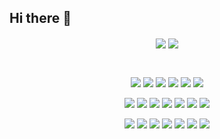 ## Hi there 👋
<div class="stat" align="center">
  <a href="https://github.com/leewr9"><img align="center" src="https://github-readme-stats.vercel.app/api?username=leewr9&theme=transparent&show_icons=true&include_all_commits=true&hide_border=true&layout=compact"/></a>
  <a href="https://github.com/leewr9"><img align="center" src="https://github-readme-stats.vercel.app/api/top-langs/?username=leewr9&theme=transparent&hide_border=true&layout=compact"/></a>
</div>

##
<br>
<div class="skill" align="center">
  <a href="https://www.python.org/"><img src="https://img.shields.io/badge/Python-3776AB?style=badge&logo=python&logoColor=white"/></a>
  <a href="https://airflow.apache.org/"><img src="https://img.shields.io/badge/Airflow-017CEE?style=badge&logo=apacheairflow&logoColor=white"/></a>
  <a href="https://pandas.pydata.org/"><img src="https://img.shields.io/badge/Pandas-150458?style=badge&logo=pandas&logoColor=white"/></a>
  <a href="https://spark.apache.org/"><img src="https://img.shields.io/badge/Spark-E25A1C?style=badge&logo=apachespark&logoColor=white"/></a>
  <a href="https://aws.amazon.com/redshift/"><img src="https://img.shields.io/badge/Redshift-8C4FFF?style=badge&logo=amazonredshift&logoColor=white"/></a>
  <a href="https://www.snowflake.com/"><img src="https://img.shields.io/badge/Snowflake-29B5E8?style=badge&logo=snowpack&logoColor=white"/></a>
  
  <a href="https://www.mysql.com/"><img src="https://img.shields.io/badge/MySQL-4479A1?style=badge&logo=mysql&logoColor=white"/></a>
  <a href="https://www.postgresql.org/"><img src="https://img.shields.io/badge/Postgresql-4169E1?style=badge&logo=postgresql&logoColor=white"/></a>
  <a href="https://mariadb.org/"><img src="https://img.shields.io/badge/MariaDB-003545?style=badge&logo=mariadb&logoColor=white"/></a>
  <a href="https://hadoop.apache.org/"><img src="https://img.shields.io/badge/Hadoop-66CCFF?style=badge&logo=apachehadoop&logoColor=white"/></a>
  <a href="https://kafka.apache.org/"><img src="https://img.shields.io/badge/Kafka-231F20?style=badge&logo=apachekafka&logoColor=white"/></a>
  <a href="https://www.docker.com/"><img src="https://img.shields.io/badge/Docker-2496ED?style=badge&logo=docker&logoColor=white"/></a>
  <a href="https://kubernetes.io/"><img src="https://img.shields.io/badge/Kubernetes-326CE5?style=badge&logo=kubernetes&logoColor=white"/></a>
  
  <a href="https://aws.amazon.com/"><img src="https://img.shields.io/badge/AWS-232F3E?style=badge&logo=amazonwebservices&logoColor=white"/></a>
  <a href="https://kernel.org/"><img src="https://img.shields.io/badge/Linux-FCC624?style=badge&logo=linux&logoColor=white"/></a>
  <a href="https://www.terraform.io/"><img src="https://img.shields.io/badge/Terraform-844FBA?style=badge&logo=terraform&logoColor=white"/></a>
  <a href="https://git-scm.com/"><img src="https://img.shields.io/badge/Git-F05032?style=badge&logo=git&logoColor=white"/></a>
  <a href="https://github.com/"><img src="https://img.shields.io/badge/GitHub-181717?style=badge&logo=github&logoColor=white"/></a>
  <a href="https://github.com/features/actions"><img src="https://img.shields.io/badge/Github Actions-2088FF?style=badge&logo=githubactions&logoColor=white"/></a>
  <a href="https://www.jenkins.io/"><img src="https://img.shields.io/badge/Jenkins-D24939?style=badge&logo=jenkins&logoColor=white"/></a>
</div>
<!--
**leewr9/leewr9** is a ✨ _special_ ✨ repository because its `README.md` (this file) appears on your GitHub profile.
Here are some ideas to get you started:
- 🔭 I’m currently working on ...
- 🌱 I’m currently learning ...
- 👯 I’m looking to collaborate on ...
- 🤔 I’m looking for help with ...
- 💬 Ask me about ...
- 📫 How to reach me: ... 
- 😄 Pronouns: ... 
- ⚡ Fun fact: ...
--> 
